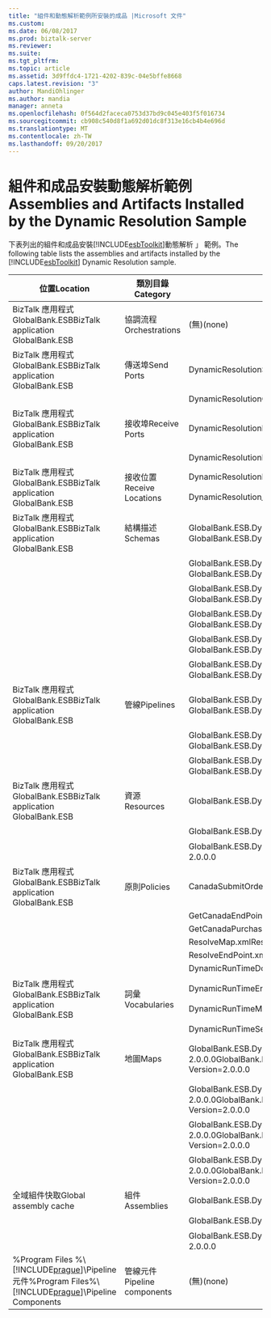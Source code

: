 ```yaml
---
title: "組件和動態解析範例所安裝的成品 |Microsoft 文件"
ms.custom: 
ms.date: 06/08/2017
ms.prod: biztalk-server
ms.reviewer: 
ms.suite: 
ms.tgt_pltfrm: 
ms.topic: article
ms.assetid: 3d9ffdc4-1721-4202-839c-04e5bffe8668
caps.latest.revision: "3"
author: MandiOhlinger
ms.author: mandia
manager: anneta
ms.openlocfilehash: 0f564d2faceca0753d37bd9c045e403f5f016734
ms.sourcegitcommit: cb908c540d8f1a692d01dc8f313e16cb4b4e696d
ms.translationtype: MT
ms.contentlocale: zh-TW
ms.lasthandoff: 09/20/2017
---
```

# <a name="assemblies-and-artifacts-installed-by-the-dynamic-resolution-sample"></a><span data-ttu-id="61633-102">組件和成品安裝動態解析範例</span><span class="sxs-lookup"><span data-stu-id="61633-102">Assemblies and Artifacts Installed by the Dynamic Resolution Sample</span></span>
<span data-ttu-id="61633-103">下表列出的組件和成品安裝[!INCLUDE[esbToolkit](../includes/esbtoolkit-md.md)]動態解析 」 範例。</span><span class="sxs-lookup"><span data-stu-id="61633-103">The following table lists the assemblies and artifacts installed by the [!INCLUDE[esbToolkit](../includes/esbtoolkit-md.md)] Dynamic Resolution sample.</span></span>  
  
|<span data-ttu-id="61633-104">位置</span><span class="sxs-lookup"><span data-stu-id="61633-104">Location</span></span>|<span data-ttu-id="61633-105">類別目錄</span><span class="sxs-lookup"><span data-stu-id="61633-105">Category</span></span>|<span data-ttu-id="61633-106">名稱和版本的元件</span><span class="sxs-lookup"><span data-stu-id="61633-106">Name and version of the component</span></span>|  
|--------------|--------------|---------------------------------------|  
|<span data-ttu-id="61633-107">BizTalk 應用程式 GlobalBank.ESB</span><span class="sxs-lookup"><span data-stu-id="61633-107">BizTalk application GlobalBank.ESB</span></span>|<span data-ttu-id="61633-108">協調流程</span><span class="sxs-lookup"><span data-stu-id="61633-108">Orchestrations</span></span>|<span data-ttu-id="61633-109">(無)</span><span class="sxs-lookup"><span data-stu-id="61633-109">(none)</span></span>|  
|<span data-ttu-id="61633-110">BizTalk 應用程式 GlobalBank.ESB</span><span class="sxs-lookup"><span data-stu-id="61633-110">BizTalk application GlobalBank.ESB</span></span>|<span data-ttu-id="61633-111">傳送埠</span><span class="sxs-lookup"><span data-stu-id="61633-111">Send Ports</span></span>|<span data-ttu-id="61633-112">DynamicResolutionSolicitResp</span><span class="sxs-lookup"><span data-stu-id="61633-112">DynamicResolutionSolicitResp</span></span>|  
|||<span data-ttu-id="61633-113">DynamicResolutionOneWay</span><span class="sxs-lookup"><span data-stu-id="61633-113">DynamicResolutionOneWay</span></span>|  
|<span data-ttu-id="61633-114">BizTalk 應用程式 GlobalBank.ESB</span><span class="sxs-lookup"><span data-stu-id="61633-114">BizTalk application GlobalBank.ESB</span></span>|<span data-ttu-id="61633-115">接收埠</span><span class="sxs-lookup"><span data-stu-id="61633-115">Receive Ports</span></span>|<span data-ttu-id="61633-116">DynamicResolutionReqResp</span><span class="sxs-lookup"><span data-stu-id="61633-116">DynamicResolutionReqResp</span></span>|  
|||<span data-ttu-id="61633-117">DynamicResolution</span><span class="sxs-lookup"><span data-stu-id="61633-117">DynamicResolution</span></span>|  
|<span data-ttu-id="61633-118">BizTalk 應用程式 GlobalBank.ESB</span><span class="sxs-lookup"><span data-stu-id="61633-118">BizTalk application GlobalBank.ESB</span></span>|<span data-ttu-id="61633-119">接收位置</span><span class="sxs-lookup"><span data-stu-id="61633-119">Receive Locations</span></span>|<span data-ttu-id="61633-120">DynamicResolutionReqResp_SOAP</span><span class="sxs-lookup"><span data-stu-id="61633-120">DynamicResolutionReqResp_SOAP</span></span><br /><br /> <span data-ttu-id="61633-121">DynamicResolution_FILE</span><span class="sxs-lookup"><span data-stu-id="61633-121">DynamicResolution_FILE</span></span>|  
|<span data-ttu-id="61633-122">BizTalk 應用程式 GlobalBank.ESB</span><span class="sxs-lookup"><span data-stu-id="61633-122">BizTalk application GlobalBank.ESB</span></span>|<span data-ttu-id="61633-123">結構描述</span><span class="sxs-lookup"><span data-stu-id="61633-123">Schemas</span></span>|<span data-ttu-id="61633-124">GlobalBank.ESB.DynamicResolution.Schemas.CNPurchaseOrderResponse 2.0.0.0 版</span><span class="sxs-lookup"><span data-stu-id="61633-124">GlobalBank.ESB.DynamicResolution.Schemas.CNPurchaseOrderResponse Version 2.0.0.0</span></span>|  
|||<span data-ttu-id="61633-125">GlobalBank.ESB.DynamicResolution.Schemas.NAOrderDoc 2.0.0.0 版</span><span class="sxs-lookup"><span data-stu-id="61633-125">GlobalBank.ESB.DynamicResolution.Schemas.NAOrderDoc Version 2.0.0.0</span></span>|  
|||<span data-ttu-id="61633-126">GlobalBank.ESB.DynamicResolution.Schemas.NAOrderResponse 2.0.0.0 版</span><span class="sxs-lookup"><span data-stu-id="61633-126">GlobalBank.ESB.DynamicResolution.Schemas.NAOrderResponse Version 2.0.0.0</span></span>|  
|||<span data-ttu-id="61633-127">GlobalBank.ESB.DynamicResolution.Schemas.CNOrderDoc 2.0.0.0 版</span><span class="sxs-lookup"><span data-stu-id="61633-127">GlobalBank.ESB.DynamicResolution.Schemas.CNOrderDoc Version 2.0.0.0</span></span>|  
|||<span data-ttu-id="61633-128">GlobalBank.ESB.DynamicResolution.Schemas.CNOrderResponse 2.0.0.0 版</span><span class="sxs-lookup"><span data-stu-id="61633-128">GlobalBank.ESB.DynamicResolution.Schemas.CNOrderResponse Version 2.0.0.0</span></span>|  
|||<span data-ttu-id="61633-129">GlobalBank.ESB.DynamicResolution.Schemas.CNPurchaseOrderDoc 2.0.0.0 版</span><span class="sxs-lookup"><span data-stu-id="61633-129">GlobalBank.ESB.DynamicResolution.Schemas.CNPurchaseOrderDoc Version 2.0.0.0</span></span>|  
|<span data-ttu-id="61633-130">BizTalk 應用程式 GlobalBank.ESB</span><span class="sxs-lookup"><span data-stu-id="61633-130">BizTalk application GlobalBank.ESB</span></span>|<span data-ttu-id="61633-131">管線</span><span class="sxs-lookup"><span data-stu-id="61633-131">Pipelines</span></span>|<span data-ttu-id="61633-132">GlobalBank.ESB.DynamicResolution.Pipelines.ESBReceiveSendXMLXML 2.0.0.0 版</span><span class="sxs-lookup"><span data-stu-id="61633-132">GlobalBank.ESB.DynamicResolution.Pipelines.ESBReceiveSendXMLXML Version 2.0.0.0</span></span>|  
|||<span data-ttu-id="61633-133">GlobalBank.ESB.DynamicResolution.Pipelines.ESBReceiveXML 2.0.0.0 版</span><span class="sxs-lookup"><span data-stu-id="61633-133">GlobalBank.ESB.DynamicResolution.Pipelines.ESBReceiveXML Version 2.0.0.0</span></span>|  
|||<span data-ttu-id="61633-134">GlobalBank.ESB.DynamicResolution.Pipelines.ESBPassThrough 2.0.0.0 版</span><span class="sxs-lookup"><span data-stu-id="61633-134">GlobalBank.ESB.DynamicResolution.Pipelines.ESBPassThrough Version 2.0.0.0</span></span>|  
|<span data-ttu-id="61633-135">BizTalk 應用程式 GlobalBank.ESB</span><span class="sxs-lookup"><span data-stu-id="61633-135">BizTalk application GlobalBank.ESB</span></span>|<span data-ttu-id="61633-136">資源</span><span class="sxs-lookup"><span data-stu-id="61633-136">Resources</span></span>|<span data-ttu-id="61633-137">GlobalBank.ESB.DynamicResolution.Pipelines 2.0.0.0 版</span><span class="sxs-lookup"><span data-stu-id="61633-137">GlobalBank.ESB.DynamicResolution.Pipelines Version 2.0.0.0</span></span>|  
|||<span data-ttu-id="61633-138">GlobalBank.ESB.DynamicResolution.Schemas 2.0.0.0 版</span><span class="sxs-lookup"><span data-stu-id="61633-138">GlobalBank.ESB.DynamicResolution.Schemas Version 2.0.0.0</span></span>|  
|||<span data-ttu-id="61633-139">GlobalBank.ESB.DynamicResolution.Transforms 2.0.0.0 版</span><span class="sxs-lookup"><span data-stu-id="61633-139">GlobalBank.ESB.DynamicResolution.Transforms Version 2.0.0.0</span></span>|  
|<span data-ttu-id="61633-140">BizTalk 應用程式 GlobalBank.ESB</span><span class="sxs-lookup"><span data-stu-id="61633-140">BizTalk application GlobalBank.ESB</span></span>|<span data-ttu-id="61633-141">原則</span><span class="sxs-lookup"><span data-stu-id="61633-141">Policies</span></span>|<span data-ttu-id="61633-142">CanadaSubmitOrderMaps.xml</span><span class="sxs-lookup"><span data-stu-id="61633-142">CanadaSubmitOrderMaps.xml</span></span>|  
|||<span data-ttu-id="61633-143">GetCanadaEndPoint.xml</span><span class="sxs-lookup"><span data-stu-id="61633-143">GetCanadaEndPoint.xml</span></span>|  
|||<span data-ttu-id="61633-144">GetCanadaPurchaseEndPoint.xml</span><span class="sxs-lookup"><span data-stu-id="61633-144">GetCanadaPurchaseEndPoint.xml</span></span>|  
|||<span data-ttu-id="61633-145">ResolveMap.xml</span><span class="sxs-lookup"><span data-stu-id="61633-145">ResolveMap.xml</span></span>|  
|||<span data-ttu-id="61633-146">ResolveEndPoint.xml</span><span class="sxs-lookup"><span data-stu-id="61633-146">ResolveEndPoint.xml</span></span>|  
|<span data-ttu-id="61633-147">BizTalk 應用程式 GlobalBank.ESB</span><span class="sxs-lookup"><span data-stu-id="61633-147">BizTalk application GlobalBank.ESB</span></span>|<span data-ttu-id="61633-148">詞彙</span><span class="sxs-lookup"><span data-stu-id="61633-148">Vocabularies</span></span>|<span data-ttu-id="61633-149">DynamicRunTimeDocSpecs.xml</span><span class="sxs-lookup"><span data-stu-id="61633-149">DynamicRunTimeDocSpecs.xml</span></span><br /><br /> <span data-ttu-id="61633-150">DynamicRunTimeEndPoints.xml</span><span class="sxs-lookup"><span data-stu-id="61633-150">DynamicRunTimeEndPoints.xml</span></span><br /><br /> <span data-ttu-id="61633-151">DynamicRunTimeMapTypes.xml</span><span class="sxs-lookup"><span data-stu-id="61633-151">DynamicRunTimeMapTypes.xml</span></span><br /><br /> <span data-ttu-id="61633-152">DynamicRunTimeServiceActions.xml</span><span class="sxs-lookup"><span data-stu-id="61633-152">DynamicRunTimeServiceActions.xml</span></span>|  
|<span data-ttu-id="61633-153">BizTalk 應用程式 GlobalBank.ESB</span><span class="sxs-lookup"><span data-stu-id="61633-153">BizTalk application GlobalBank.ESB</span></span>|<span data-ttu-id="61633-154">地圖</span><span class="sxs-lookup"><span data-stu-id="61633-154">Maps</span></span>|<span data-ttu-id="61633-155">GlobalBank.ESB.DynamicResolution.Transforms.SubmitPurchaseOrderResponseCN_To_SubmitOrderResponseNA 版本 = 2.0.0.0</span><span class="sxs-lookup"><span data-stu-id="61633-155">GlobalBank.ESB.DynamicResolution.Transforms.SubmitPurchaseOrderResponseCN_To_SubmitOrderResponseNA Version=2.0.0.0</span></span>|  
|||<span data-ttu-id="61633-156">GlobalBank.ESB.DynamicResolution.Transforms.SubmitOrderRequestNA_To_SubmitOrderRequestCN 版本 = 2.0.0.0</span><span class="sxs-lookup"><span data-stu-id="61633-156">GlobalBank.ESB.DynamicResolution.Transforms.SubmitOrderRequestNA_To_SubmitOrderRequestCN Version=2.0.0.0</span></span>|  
|||<span data-ttu-id="61633-157">GlobalBank.ESB.DynamicResolution.Transforms.SubmitOrderRequestNA_To_SubmitPurchaseOrderRequestCN 版本 = 2.0.0.0</span><span class="sxs-lookup"><span data-stu-id="61633-157">GlobalBank.ESB.DynamicResolution.Transforms.SubmitOrderRequestNA_To_SubmitPurchaseOrderRequestCN Version=2.0.0.0</span></span>|  
|||<span data-ttu-id="61633-158">GlobalBank.ESB.DynamicResolution.Transforms.SubmitOrderResponseCN_To_SubmitOrderResponseNA 版本 = 2.0.0.0</span><span class="sxs-lookup"><span data-stu-id="61633-158">GlobalBank.ESB.DynamicResolution.Transforms.SubmitOrderResponseCN_To_SubmitOrderResponseNA Version=2.0.0.0</span></span>|  
|<span data-ttu-id="61633-159">全域組件快取</span><span class="sxs-lookup"><span data-stu-id="61633-159">Global assembly cache</span></span>|<span data-ttu-id="61633-160">組件</span><span class="sxs-lookup"><span data-stu-id="61633-160">Assemblies</span></span>|<span data-ttu-id="61633-161">GlobalBank.ESB.DynamicResolution.Pipelines 2.0.0.0 版</span><span class="sxs-lookup"><span data-stu-id="61633-161">GlobalBank.ESB.DynamicResolution.Pipelines Version 2.0.0.0</span></span>|  
|||<span data-ttu-id="61633-162">GlobalBank.ESB.DynamicResolution.Schemas 2.0.0.0 版</span><span class="sxs-lookup"><span data-stu-id="61633-162">GlobalBank.ESB.DynamicResolution.Schemas Version 2.0.0.0</span></span>|  
|||<span data-ttu-id="61633-163">GlobalBank.ESB.DynamicResolution.Transforms 2.0.0.0 版</span><span class="sxs-lookup"><span data-stu-id="61633-163">GlobalBank.ESB.DynamicResolution.Transforms Version 2.0.0.0</span></span>|  
|<span data-ttu-id="61633-164">%Program Files %\\[!INCLUDE[prague](../includes/prague-md.md)]\Pipeline 元件</span><span class="sxs-lookup"><span data-stu-id="61633-164">%Program Files%\\[!INCLUDE[prague](../includes/prague-md.md)]\Pipeline Components</span></span>|<span data-ttu-id="61633-165">管線元件</span><span class="sxs-lookup"><span data-stu-id="61633-165">Pipeline components</span></span>|<span data-ttu-id="61633-166">(無)</span><span class="sxs-lookup"><span data-stu-id="61633-166">(none)</span></span>|